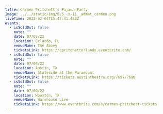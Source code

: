 ```yaml
---
title: Carmen Pritchett's Pajama Party
Image: ../../static/img/8.5_-x-11__admat_carmen.png
liveTime: 2022-02-04T15:47:41.483Z
events:
  - isSoldOut: false
    note: ""
    date: 07/02/22
    location: Orlando, FL
    venueName: The Abbey
    ticketsLink: https://cpritchettorlando.eventbrite.com/
  - isSoldOut: false
    note: ""
    date: 07/06/22
    location: Austin, TX
    venueName: Stateside at the Paramount
    ticketsLink: https://tickets.austintheatre.org/7697/7698
  - isSoldOut: false
    note: ""
    date: 07/09/22
    location: Houston, TX
    venueName: Warehouse Live
    ticketsLink: https://www.eventbrite.com/e/carmen-pritchett-tickets-262582329817
---
```

